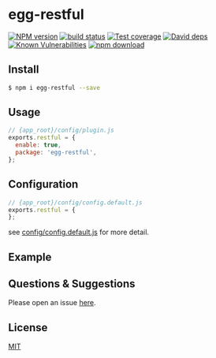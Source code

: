 # egg-restful

[![NPM version][npm-image]][npm-url]
[![build status][travis-image]][travis-url]
[![Test coverage][codecov-image]][codecov-url]
[![David deps][david-image]][david-url]
[![Known Vulnerabilities][snyk-image]][snyk-url]
[![npm download][download-image]][download-url]

[npm-image]: https://img.shields.io/npm/v/egg-restful.svg?style=flat-square
[npm-url]: https://npmjs.org/package/egg-restful
[travis-image]: https://img.shields.io/travis/eggjs/egg-restful.svg?style=flat-square
[travis-url]: https://travis-ci.org/eggjs/egg-restful
[codecov-image]: https://img.shields.io/codecov/c/github/eggjs/egg-restful.svg?style=flat-square
[codecov-url]: https://codecov.io/github/eggjs/egg-restful?branch=master
[david-image]: https://img.shields.io/david/eggjs/egg-restful.svg?style=flat-square
[david-url]: https://david-dm.org/eggjs/egg-restful
[snyk-image]: https://snyk.io/test/npm/egg-restful/badge.svg?style=flat-square
[snyk-url]: https://snyk.io/test/npm/egg-restful
[download-image]: https://img.shields.io/npm/dm/egg-restful.svg?style=flat-square
[download-url]: https://npmjs.org/package/egg-restful

<!--
Description here.
-->

## Install

```bash
$ npm i egg-restful --save
```

## Usage

```js
// {app_root}/config/plugin.js
exports.restful = {
  enable: true,
  package: 'egg-restful',
};
```

## Configuration

```js
// {app_root}/config/config.default.js
exports.restful = {
};
```

see [config/config.default.js](config/config.default.js) for more detail.

## Example

<!-- example here -->

## Questions & Suggestions

Please open an issue [here](https://github.com/eggjs/egg/issues).

## License

[MIT](LICENSE)
